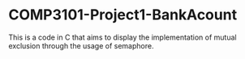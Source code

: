 # COMP3101-Project1-BankAcount
This is a code in C that aims to display the implementation of mutual exclusion through the usage of semaphore.
